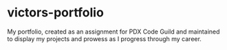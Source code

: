# victors-portfolio
My portfolio, created as an assignment for PDX Code Guild and maintained to display my projects and prowess as I progress through my career.
